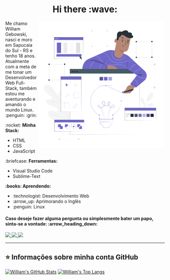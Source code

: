 <h1 align="center"> Hi there :wave: </h1>

<img src="image.svg" min-width="400px" max-width="400px" width="400px" align="right" alt="Image">

<p align="left"> 
  Me chamo William Gebowski, nasci e moro em Sapucaia do Sul - RS e tenho 18 anos. Atualmente com a meta de me tonar um Desenvolvedor Web Full-Stack, também estou me aventurando e amando o mundo Linux. :penguin: :grin:
</p>

<p align="left"> :rocket: <strong>Minha Stack:</strong><br>
  <ul>
    <li>HTML</li>
    <li>CSS</li>
    <li>JavaScript</li>
  </ul>
</p>

<p align="left"> :briefcase: <strong>Ferramentas:</strong>
  <ul>
    <li>Visual Studio Code</li>
    <li>Sublime-Text</li>
  </ul>
</p>

<p align="left" > <strong> :books: Aprendendo:</strong>
  <ul>
    <li> :technologist: Desenvolvimento Web</li>
    <li> :arrow_up: Aprimorando o Inglês</li>
    <li> :penguin: Linux</li>
  </ul>
</p>

<h4 align="left">
  Caso deseje fazer alguma pergunta ou simplesmente bater um papo, sinta-se a vontade: :arrow_heading_down:
</h4>

<p align="left">
  <a href="mailto:william.gebowski.duda@gmail.com" alt="Gmail">
    <img src="https://img.shields.io/badge/-Gmail-red?style=flat&logo=gmail&logoColor=white"/>
  </a>

  <a href="https://www.linkedin.com/in/william-gebowski-68647b195/" alt="Linkedin">
    <img src="https://img.shields.io/badge/-Linkedin-0e76a8?style=flat&logo=Linkedin&logoColor=white"/>
  </a>
  
  <a href="https://api.whatsapp.com/send?phone=5551996289269&text=Olá, William Gebowski!" alt="Whatsapp">
    <img src="https://img.shields.io/badge/-Whatsapp-15d366?style=flat&labelColor=25d366&logo=whatsapp&logoColor=white"/>
  </a>
</p>  

----

## :star: Informações sobre minha conta GitHub
[![William's GitHub Stats](https://github-readme-stats.vercel.app/api?username=williamgebowski&show_icons=true&theme=tokyonight)](https://github.com/williamgebowski)
[![William's Top Langs](https://github-readme-stats.vercel.app/api/top-langs/?username=williamgebowski&layout=compact&theme=tokyonight)](https://github.com/williamgebowski)

